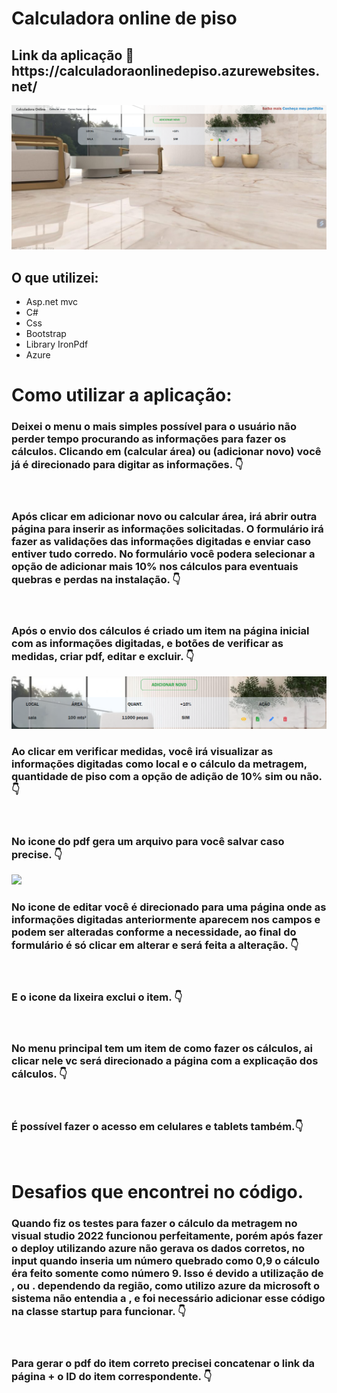 <h1>Calculadora online de piso</h1>

<h2>Link da aplicação 🔗 https://calculadoraonlinedepiso.azurewebsites.net/</h2>

 <img src="https://github.com/luizmarcelolm/CalculadoraOnlineDePiso/blob/master/wwwroot/Imagens%20readme/1.png" /> 

<h2>O que utilizei:</h2>
<ul>
 <li>Asp.net mvc</li>
 <li>C#</li>
 <li>Css</li> 
 <li>Bootstrap</li>
 <li>Library IronPdf</li>
 <li>Azure</li>
</ul> 

<h1>Como utilizar a aplicação:</h1>
<h3>Deixei o menu o mais simples possível para o usuário não perder tempo procurando as informações para fazer os cálculos. Clicando em (calcular área) ou (adicionar novo) você já é direcionado para digitar as informações. 👇</h3>
 <img src="" /> 


<h3>Após clicar em adicionar novo ou calcular área, irá abrir outra página para inserir as informações solicitadas. O formulário irá fazer as validações das informações digitadas e enviar caso entiver tudo corredo. No formulário você podera selecionar a opção de adicionar mais 10% nos cálculos para eventuais quebras e perdas na instalação. 👇</h3>
 <img src="" /> 


<h3>Após o envio dos cálculos é criado um item na página inicial com as informações digitadas, e botões de verificar as medidas, criar pdf, editar e excluir. 👇</h3>
 <img src="https://github.com/luizmarcelolm/CalculadoraOnlineDePiso/blob/master/wwwroot/Imagens%20readme/4.png" /> 

<h3>Ao clicar em verificar medidas, você irá visualizar as informações digitadas como local e o cálculo da metragem, quantidade de piso com a opção de adição de 10% sim ou não. 👇</h3>
 <img src="" /> 
 
<h3>No icone do pdf gera um arquivo para você salvar caso precise. 👇</h3>
<img src=”https://github.com/luizmarcelolm/CalculadoraOnlineDePiso/assets/109484017/4191d8ed-581d-4880-a408-08995de9a752”>


<h3>No icone de editar você é direcionado para uma página onde as informações digitadas anteriormente aparecem nos campos e podem ser alteradas conforme a necessidade, ao final do formulário é só clicar em alterar e será feita a alteração. 👇</h3>
 <img src="" /> 
 
<h3>E o icone da lixeira exclui o item. 👇</h3>
 <img src="" /> 
<h3>No menu principal tem um item de como fazer os cálculos, ai clicar nele vc será direcionado a página com a explicação dos cálculos. 👇</h3>
 <img src="" /> 
 
<h3>É possível fazer o acesso em celulares e tablets também.👇</h3>
 <img src="" /> 
 
<h1>Desafios que encontrei no código.</h1>
<h3>Quando fiz os testes para fazer o cálculo da metragem no visual studio 2022 funcionou perfeitamente, porém após fazer o deploy utilizando azure não gerava os dados corretos, no input quando inseria um número quebrado como 0,9 o cálculo éra feito somente como número 9. Isso é devido a utilização de , ou . dependendo da região, como utilizo azure da microsoft o sistema não entendia a , e foi necessário adicionar esse código na classe startup para funcionar. 👇</h3>
 <img src="" /> 
 
<h3>Para gerar o pdf do item correto precisei concatenar o link da página + o ID do item correspondente. 👇</h3>
 <img src="" /> 






















